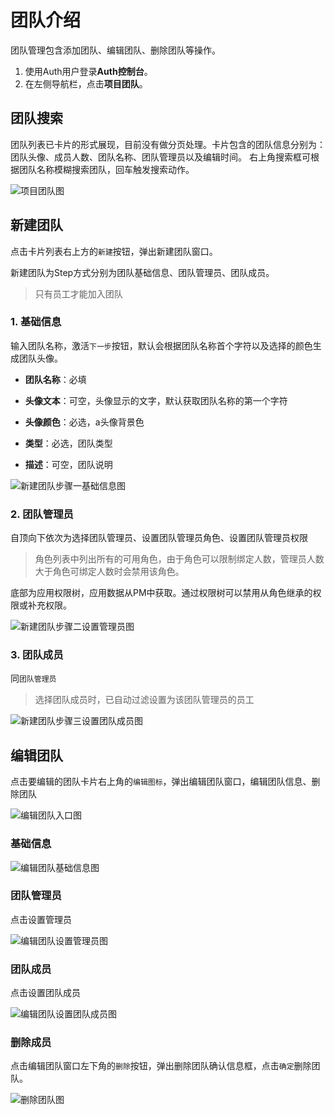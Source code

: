 # 团队介绍

团队管理包含添加团队、编辑团队、删除团队等操作。

1. 使用Auth用户登录**Auth控制台**。
2. 在左侧导航栏，点击**项目团队**。

## 团队搜索

团队列表已卡片的形式展现，目前没有做分页处理。卡片包含的团队信息分别为：团队头像、成员人数、团队名称、团队管理员以及编辑时间。
右上角搜索框可根据团队名称模糊搜索团队，回车触发搜索动作。

![项目团队图](https://cdn.masastack.com/stack/doc/auth/use-guide/team/teams.png)

## 新建团队

点击卡片列表右上方的`新建`按钮，弹出新建团队窗口。

新建团队为Step方式分别为团队基础信息、团队管理员、团队成员。

> 只有员工才能加入团队

### 1. 基础信息

​   输入团队名称，激活`下一步`按钮，默认会根据团队名称首个字符以及选择的颜色生成团队头像。

   * **团队名称**：必填

   * **头像文本**：可空，头像显示的文字，默认获取团队名称的第一个字符

   * **头像颜色**：必选，a头像背景色

   * **类型**：必选，团队类型

   * **描述**：可空，团队说明

   ![新建团队步骤一基础信息图](https://cdn.masastack.com/stack/doc/auth/use-guide/team/team-add-basic.png)

### 2. 团队管理员

   自顶向下依次为选择团队管理员、设置团队管理员角色、设置团队管理员权限

   > 角色列表中列出所有的可用角色，由于角色可以限制绑定人数，管理员人数大于角色可绑定人数时会禁用该角色。

   底部为应用权限树，应用数据从PM中获取。通过权限树可以禁用从角色继承的权限或补充权限。

   ![新建团队步骤二设置管理员图](https://cdn.masastack.com/stack/doc/auth/use-guide/team/team-add-admin.png)

### 3. 团队成员

   同`团队管理员`

   > 选择团队成员时，已自动过滤设置为该团队管理员的员工

   ![新建团队步骤三设置团队成员图](https://cdn.masastack.com/stack/doc/auth/use-guide/team/team-add-member.png)

## 编辑团队

点击要编辑的团队卡片右上角的`编辑图标`，弹出编辑团队窗口，编辑团队信息、删除团队

![编辑团队入口图](https://cdn.masastack.com/stack/doc/auth/use-guide/team/team-edit-icon.png)

### 基础信息

![编辑团队基础信息图](https://cdn.masastack.com/stack/doc/auth/use-guide/team/team-edit-basic.png)

### 团队管理员

点击设置管理员

![编辑团队设置管理员图](https://cdn.masastack.com/stack/doc/auth/use-guide/team/team-edit-admin.png)

### 团队成员

点击设置团队成员

![编辑团队设置团队成员图](https://cdn.masastack.com/stack/doc/auth/use-guide/team/team-edit-member.png)

### 删除成员

点击编辑团队窗口左下角的`删除`按钮，弹出删除团队确认信息框，点击`确定`删除团队。

![删除团队图](https://cdn.masastack.com/stack/doc/auth/use-guide/team/team-delete.png)

